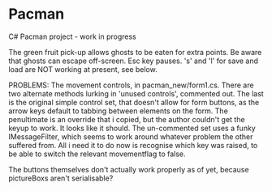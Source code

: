 # Pacman
C# Pacman project - work in progress

The green fruit pick-up allows ghosts to be eaten for extra points. Be aware that ghosts can escape off-screen.
Esc key pauses. 's' and 'l' for save and load are NOT working at present, see below.

PROBLEMS:
The movement controls, in pacman_new/form1.cs.
There are two alternate methods lurking in 'unused controls', commented out.
The last is the original simple control set, that doesn't allow for form buttons, as the arrow keys default to tabbing between elements on the form.
The penultimate is an override that i copied, but the author couldn't get the keyup to work. It looks like it should.
The un-commented set uses a funky IMessageFilter, which seems to work around whatever problem the other suffered from.
All i need it to do now is recognise which key was raised, to be able to switch the relevant movementflag to false.

The buttons themselves don't actually work properly as of yet, because pictureBoxs aren't serialisable?
